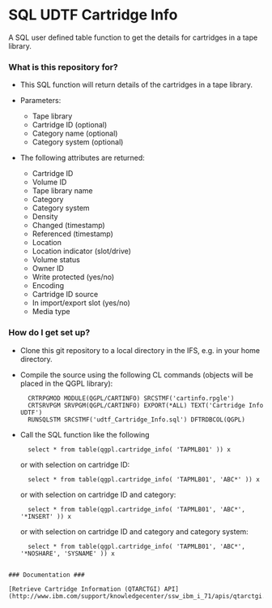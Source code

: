 # SQL UDTF Cartridge Info #

A SQL user defined table function to get the details for cartridges in a tape library.

### What is this repository for? ###

* This SQL function will return details of the cartridges in a tape library.

* Parameters:
    + Tape library
    + Cartridge ID (optional)
    + Category name (optional)
    + Category system (optional)

* The following attributes are returned:
    + Cartridge ID
    + Volume ID
    + Tape library name
    + Category
    + Category system
    + Density
    + Changed (timestamp)
    + Referenced (timestamp)
    + Location
    + Location indicator (slot/drive)
    + Volume status
    + Owner ID
    + Write protected (yes/no)
    + Encoding
    + Cartridge ID source
    + In import/export slot (yes/no)
    + Media type


### How do I get set up? ###

* Clone this git repository to a local directory in the IFS, e.g. in your home directory.
* Compile the source using the following CL commands (objects will be placed in the QGPL library):

        CRTRPGMOD MODULE(QGPL/CARTINFO) SRCSTMF('cartinfo.rpgle')
        CRTSRVPGM SRVPGM(QGPL/CARTINFO) EXPORT(*ALL) TEXT('Cartridge Info UDTF')
        RUNSQLSTM SRCSTMF('udtf_Cartridge_Info.sql') DFTRDBCOL(QGPL)

* Call the SQL function like the following

        select * from table(qgpl.cartridge_info( 'TAPMLB01' )) x

    or with selection on cartridge ID: 

        select * from table(qgpl.cartridge_info( 'TAPMLB01', 'ABC*' )) x

    or with selection on cartridge ID and category: 

        select * from table(qgpl.cartridge_info( 'TAPMLB01', 'ABC*', '*INSERT' )) x

    or with selection on cartridge ID and category and category system: 

        select * from table(qgpl.cartridge_info( 'TAPMLB01', 'ABC*', '*NOSHARE', 'SYSNAME' )) x
```

### Documentation ###

[Retrieve Cartridge Information (QTARCTGI) API](http://www.ibm.com/support/knowledgecenter/ssw_ibm_i_71/apis/qtarctgi.htm)